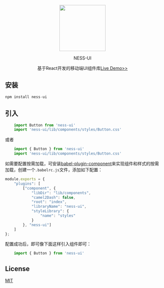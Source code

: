 <p align="center"><img src="https://github.com/tanghua93/upload-img-files/blob/master/logo.png" width="150" height="150"/></p>
<p align="center">NESS-UI</p>
<p align="center">基于React开发的移动端UI组件库<a href="https://tanghua93.github.io/ness-ui-doc" target="_blank">Live Demo>></a></p>


## 安装
```js
npm install ness-ui
```

## 引入
```js
    import Button from 'ness-ui'
    import 'ness-ui/lib/components/styles/Button.css'
```
或者
```js
    import { Button } from 'ness-ui'
    import 'ness-ui/lib/components/styles/Button.css'
```
如需要配置按需加载，可安装<a href="https://www.npmjs.com/package/babel-plugin-component" target="_blank">babel-plugin-component</a>来实现组件和样式的按需加载，创建一个`.babelrc.js`文件，添加如下配置：
```js
module.exports = {
    "plugins": [
        ["component", {
            "libDir": "lib/components",
            "camel2Dash": false,
            "root": "index",
            "libraryName": "ness-ui",
            "styleLibrary": {
                "name": "styles"
            }
        }, "ness-ui"]
    ]
};
```
配置成功后，即可像下面这样引入组件即可：

``` js
    import { Button } from 'ness-ui'
```
## License

<a href="https://github.com/tanghua93/ness-ui/blob/master/LICENSE" target="_blank">MIT</a>

